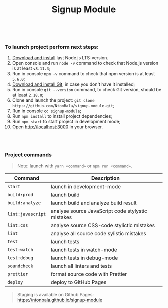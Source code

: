 <h1 align="center">Signup Module</h1>

<br>
<br>
<br>

### To launch project perform next steps:

1. [Download and install](https://nodejs.org/en/) last Node.js LTS-version.
2. Open console and run `node -v` command to check that Node.js version is at least `v8.11.3`;
3. Run in console `npm -v` command to check that npm version is at least `5.6.0`;
4. [Download and install Git](https://git-scm.com/downloads), in case you don't have it installed;
5. Run in console `git --version` command, to check Git version, should be at least `2.18.0`;
6. Clone and launch the project: `git clone https://github.com/NtonBala/signup-module.git`;
7. Run in console `cd signup-module`;
8. Run `npm install` to install project dependencies;
9. Run `npm start` to start project in development mode;
10. Open [http://localhost:3000](http://localhost:3000/) in your browser.

<br>
<br>

### Project commands

> Note: launch with `yarn «command»` or `npm run «command»`.

| Command           | Description                                                                     |
| ----------------- | ------------------------------------------------------------------------------- |
| `start`           | launch in development-mode                                                      |
| `build:prod`      | launch build                                                                    |
| `build:analyze`   | launch build and analyze build result                                           |
| `lint:javascript` | analyse source JavaScript code stylystic mistakes                               |
| `lint:css`        | analyse source CSS-code stylictic mistakes                                      |
| `lint`            | analyse all source code sylistic mistakes                                       |
| `test`            | launch tests                                                                    |
| `test:watch`      | launch tests in watch-mode                                                      |
| `test:debug`      | launch tests in debug-mode                                                      |
| `soundcheck`      | launch all linters and tests                                                    |
| `prettier`        | format source code with Prettier                                                |
| `deploy`          | deploy to GitHub Pages                                                          |

> Staging is available on Github Pages: https://ntonbala.github.io/signup-module

